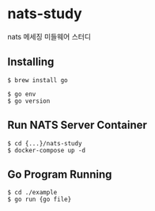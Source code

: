 # nats-study
nats 메세징 미들웨어 스터디

## Installing
```
$ brew install go

$ go env
$ go version
```

## Run NATS Server Container
```
$ cd {...}/nats-study
$ docker-compose up -d
```

## Go Program Running
```
$ cd ./example
$ go run {go file}
```